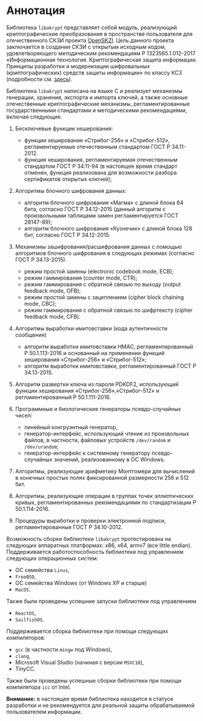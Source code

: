 # Аннотация

Библиотека `libakrypt` представляет собой модуль, реализующий криптографические
преобразования в пространстве пользователя для отечественного СКЗИ проекта [OpenSKZI](http://openskzi.ru).
Цель данного проекта заключается в создании СКЗИ с открытым исходным кодом, удовлетворяющего
методическим рекомендациям Р 1323565.1.012-2017
«Информационная технология. Криптографическая защита информации.
Принципы разработки и модернизации шифровальных (криптографических) средств защиты информации»
по классу КС3
(подробности см. [здесь](https://tc26.ru/standarts/rekomendatsii-po-standartizatsii/r-1323565-1-012-2017-informatsionnaya-tekhnologiya-kriptograficheskaya-zashchita-informatsii-printsipy-razrabotki-i-modernizatsii-shifrovalnykh-kriptograficheskikh-sredstv-zashchity-informatsii.html)).

Библиотека `libakrypt` написана на языке C и реализует механизмы генерации, хранения, экспорта и импорта ключей, а также
основные отечественные криптографические механизмы, регламентированные государственными стандартами
и методическими рекомендациями, включая следующие.

1. Бесключевые функции хеширования:
    * функции хеширования «Стрибог-256» и «Стрибог-512», регламентируемые
      отечественным стандартом ГОСТ Р 34.11-2012.
    * функция хеширования, регламентируемая отечественным стандартом ГОСТ Р 34.11-94
       (в настоящее время стандарт отменен, функция реализована для возможности разбора
       сертификатов открытых ключей);

2. Алгоритмы блочного шифрования данных:
    * алгоритм блочного шифрования «Магма» с длиной блока 64 бита, согласно ГОСТ Р 34.12-2015
      (данный алгоритм с произвольными таблицами замен регламентируется ГОСТ 28147-89);
    * алгоритм блочного шифрования «Кузнечик» с длиной блока 128 бит, согласно ГОСТ Р 34.12-2015.

3. Механизмы зашифрования/расшифрования данных c помощью алгоритмов блочного шифрования
    в следующих режимах (согласно ГОСТ Р 34.13-2015).
    * режим простой замены (electronic codebook mode, ЕСВ);
    * режим гаммирования (counter mode, CTR);
    * режим гаммирования с обратной связью по выходу (output feedback mode, OFB);
    * режим простой замены с зацеплением (cipher block chaining mode, СВС);
    * режим гаммирования с обратной связью по шифртексту (cipher feedback mode, CFB).

4. Алгоритмы выработки имитовставки (кода аутентичности сообщения)
    * алгоритм выработки имитовставки HMAC, регламентированный Р 50.1.113-2016 и
    основанный на применении функций хеширования «Стрибог-256» и «Стрибог-512»;
    * алгоритм выработки имитовставки, регламентированный ГОСТ Р 34.13-2015.

5. Алгоритм развертки ключа из пароля PDKDF2, использующий функции хеширования «Стрибог-256»,«Стрибог-512»
   и регламентированный Р 50.1.111-2016.

6. Программные и биологические генераторы псевдо-случайных чисел:
    * линейный конгруэнтный генератор,
    * генератор-интерфейс, использующий чтение из произвольных файлов, в частности,
       файловых устройств `/dev/random` и `/dev/urandom`;
    * генератор-интерфейс к системному генератору псевдо-случайных значений, реализованному в ОС Windows.

7. Алгоритмы, реализующие арифметику Монтгомери для вычислений в конечных простых полях
   фиксированной размерности 256 и 512 бит.

8. Алгоритмы, реализующие операции в группах точек эллиптических кривых,
   регламентированных рекомендациями по стандартизации Р 50.1.114-2016.

9. Процедуры выработки и проверки электронной подписи, регламентированные ГОСТ Р 34.10-2012.


Возможность сборки библиотеки `libakrypt` протестирована на следующих аппаратных
платформах: x86, x64, armv7 (все little endian). Поддерживается работоспособность
библиотеки под управлением следующих операционных систем:

* OC семейства `Linux`,
* `FreeBSD`,
* ОС семейства Windows (от Windows XP и старше)
* `MacOS`.

Также были проведены успешние запуски библиотеки под управлением

* `ReactOS`,
* `SailfishOS`.

Поддерживается сборка библиотеки при помощи следующих компиляторов:

* `gcc` (в частности `mingw` под Windows),
* `clang`,
* Microsoft Visual Studio (начиная с версии `MSVC10`),
* TinyCC.

Также были проведены успешные сборки библиотеки при помощи компилятора `icc` от Intel.

**Внимание:** в настоящее время библиотека находится в статусе разработки и не рекомендуется для
реальной защиты обрабатываемой пользователем информации.
